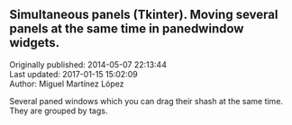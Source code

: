 ## Simultaneous panels (Tkinter). Moving several panels at the same time in panedwindow widgets.  
Originally published: 2014-05-07 22:13:44  
Last updated: 2017-01-15 15:02:09  
Author: Miguel Martínez López  
  
Several paned windows which you can drag their shash at the same time. They are grouped by tags.